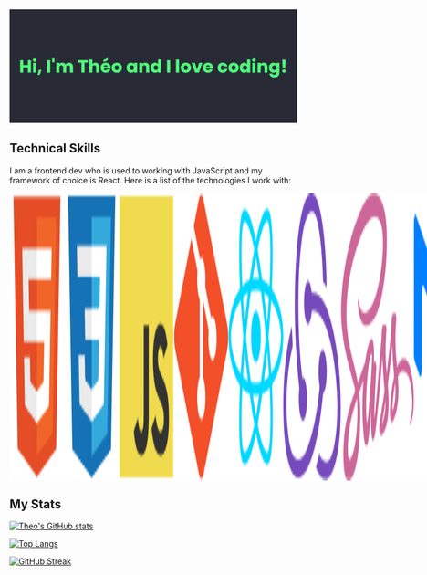 <img src='https://raw.githubusercontent.com/daawascript/daawascript/main/banner.png' alt="Hi I'm Theo and I love coding!">

## Technical Skills

I am a frontend dev who is used to working with JavaScript and my framework of choice is React. Here is a list of the technologies I work with:

<div style='display: flex'>  
  <img src="https://raw.githubusercontent.com/daawascript/daawascript/711ec936ce37f3a63b2ce068312f89fa74b595d0/img/HTML.svg" alt="html logo"/>
  <img src="https://raw.githubusercontent.com/daawascript/daawascript/711ec936ce37f3a63b2ce068312f89fa74b595d0/img/css.svg" alt="css logo"/>
  <img src="https://raw.githubusercontent.com/daawascript/daawascript/711ec936ce37f3a63b2ce068312f89fa74b595d0/img/JS.svg" alt="JavaScript logo"/>
  <img src="https://raw.githubusercontent.com/daawascript/daawascript/711ec936ce37f3a63b2ce068312f89fa74b595d0/img/git.svg" alt="git logo" />
  <img src="https://raw.githubusercontent.com/daawascript/daawascript/711ec936ce37f3a63b2ce068312f89fa74b595d0/img/react.svg" alt="react logo"/>
  <img src="https://raw.githubusercontent.com/daawascript/daawascript/3d42659dd46cadca80a837fa74de28a9d32c89b6/img/redux.svg" alt="redux logo"/>
  <img src="https://raw.githubusercontent.com/daawascript/daawascript/3d42659dd46cadca80a837fa74de28a9d32c89b6/img/sass.svg" alt="sass logo"/>
  <img src="https://raw.githubusercontent.com/daawascript/daawascript/c0875af8a8ac90d56f275ddec05ce20dd119b28f/img/MUI.svg" alt="Material-UI logo"/>
  <img src="https://raw.githubusercontent.com/daawascript/daawascript/c0875af8a8ac90d56f275ddec05ce20dd119b28f/img/TS.svg" alt="TypeScript logo"/>
  <img src="https://raw.githubusercontent.com/daawascript/daawascript/c0875af8a8ac90d56f275ddec05ce20dd119b28f/img/graphql.svg" alt="graphql logo"/>
  <img src="https://raw.githubusercontent.com/daawascript/daawascript/main/img/styled-components.png" alt="styled components logo"/>
  <img src="https://raw.githubusercontent.com/daawascript/daawascript/c0875af8a8ac90d56f275ddec05ce20dd119b28f/img/webpack.svg" alt="webpack logo"/>

</div>

## My Stats

[![Theo's GitHub stats](https://github-readme-stats.vercel.app/api?username=daawascript&count_private=true&show_icons=true&theme=dracula&include_all_commits&hide=issues,contribs&hide_border=true)](https://github.com/daawascript/github-readme-stats)

[![Top Langs](https://github-readme-stats.vercel.app/api/top-langs/?username=daawascript&theme=dracula&layout=compact&hide_border=true)](https://github.com/daawascript/github-readme-stats)

[![GitHub Streak](https://github-readme-streak-stats.herokuapp.com/?user=daawascript&theme=dracula&hide_border=true)](https://git.io/streak-stats)
